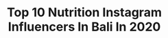 ---
title: Top 10 Nutrition Instagram Influencers In Bali In 2020
description: >-
  Find top nutrition Instagram influencers in Bali in 2020. Most popular hashtags: #bali #nutrition #dietplan #dietmayo.
platform: Instagram
profiles:
  - username: "kianotiggerwong"
    fullname: >-
      Kiano Tiger Wong
    location: "Indonesia"
    followers: 239745
    engagement: 137
    commentsToLikes: 0.039899
    id: ck8t50bfv8fgl0j78wwebhcpz
    verified: false
    hashtags: "#dietsehat, #rkuhp, #dietfood, #herbalifesubang"
  - username: "rafatar.rans"
    fullname: >-
      RAFFI NAGITA RAFATAR
    location: "Indonesia"
    followers: 13530
    engagement: 1638
    commentsToLikes: 0.025954
    id: ck5zlcktokt9f0i14zgxvmqvk
    verified: false
    hashtags: "#gendutcantik, #tkwbrunai, #langsing, #polamakansehat"
  - username: "jason_hsieh_trainer"
    fullname: >-
      萬師傅傑森謝🇹🇼
    location: "Indonesia"
    followers: 27883
    engagement: 179
    commentsToLikes: 0.026215
    id: ck5c7yy2k8g550i11syp8l0ue
    verified: false
    hashtags: "#relaxtime, #aroostyle, #redquinoa, #team"
  - username: "tayanayarkaya"
    fullname: >-
      hey, I’m Tayana
    location: "Indonesia"
    followers: 109507
    engagement: 322
    commentsToLikes: 0.024537
    id: ck0vz6tjz7ljc0i19ccgtmxs1
    verified: false
    hashtags: "#minimalismo, #minimalisticstyle, #stayhomechallenge, #cozyinteriors"
  - username: "janabrasnickova"
    fullname: >-
      Jana Brašničková
    location: "Indonesia"
    followers: 36774
    engagement: 115
    commentsToLikes: 0.017913
    id: ck5hkvzf6j4rl0i11u4ogau08
    verified: false
    hashtags: "#fitfun, #happy, #manofmylife, #ticheroky"
  - username: "mariana___guerra"
    fullname: >-
      Mariana Guerra
    location: "Indonesia"
    followers: 3864
    engagement: 1271
    commentsToLikes: 0.080856
    id: ck5hllggckfbx0i11o77eo193
    verified: false
    hashtags: "#femmetravel, #thebalibible, #girlslovetravel, #folktravel"
  - username: "surfstrengthcoach"
    fullname: >-
      Surf Athlete Coach-Cris Mills
    location: "Indonesia"
    followers: 26208
    engagement: 229
    commentsToLikes: 0.053721
    id: ck5znwjo3pa3j0i14gdx9lfe0
    verified: false
    hashtags: "#surfmentawais, #surfcompetition, #holdyourbreath, #surfphotography"
  - username: "bellmando"
    fullname: >-
      Anton Bilukha 📍 Bali
    location: "Indonesia"
    followers: 43537
    engagement: 201
    commentsToLikes: 0.012660
    id: ck0vyhd2b405h0i19lwpbqmgq
    verified: false
    hashtags: "#trackandfield, #onlinecoaching, #homeworkout, #fitnessjourney"
  - username: "makankenyang56"
    fullname: >-
      Makan Kenyang
    location: "Indonesia"
    followers: 68014
    engagement: 480
    commentsToLikes: 0.017944
    id: ck8t9w9vhpkok0j78jx8390de
    verified: false
    hashtags: "#life, #pelangsingalami, #artis, #dirumahaja"
  - username: "zoeabbassjackson"
    fullname: >-
      Zoe Abbas Jackson
    location: "Indonesia"
    followers: 164309
    engagement: 186
    commentsToLikes: 0.008569
    id: ck14jbqg0jj8x0i19utbx10bf
    verified: false
    hashtags: "#sulawesi, #gelmatapanda, #pemutihkulit, #nutrition"
---